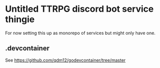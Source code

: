 # Untitled TTRPG discord bot service thingie

For now setting this up as monorepo of services but might only have one.  

## .devcontainer

See <https://github.com/qdm12/godevcontainer/tree/master>

